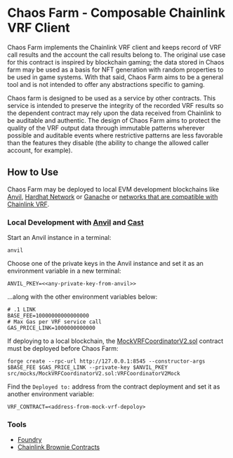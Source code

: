 # Chaos Farm - Composable Chainlink VRF Client

Chaos Farm implements the Chainlink VRF client and keeps record of VRF call results and the account the call results belong to. The original use case for this contract is inspired by blockchain gaming; the data stored in Chaos farm may be used as a basis for NFT generation with random properties to be used in game systems. With that said, Chaos Farm aims to be a general tool and is not intended to offer any abstractions specific to gaming.

Chaos farm is designed to be used as a service by other contracts. This service is intended to preserve the integrity of the recorded VRF results so the dependent contract may rely upon the data received from Chainlink to be auditable and authentic. The design of Chaos Farm aims to protect the quality of the VRF output data through immutable patterns wherever possible and auditable events where restrictive patterns are less favorable than the features they disable (the ability to change the allowed caller account, for example).

## How to Use

Chaos Farm may be deployed to local EVM development blockchains like [Anvil](https://github.com/foundry-rs/foundry/tree/master/anvil), [Hardhat Network](https://hardhat.org/hardhat-network/docs/overview) or [Ganache](https://trufflesuite.com/ganache/) or [networks that are compatible with Chainlink VRF](https://docs.chain.link/docs/vrf/v2/subscription/supported-networks/).


### Local Development with [Anvil](https://github.com/foundry-rs/foundry/tree/master/anvil) and [Cast](https://book.getfoundry.sh/cast/)

Start an Anvil instance in a terminal:
```
anvil
```

Choose one of the private keys in the Anvil instance and set it as an environment variable in a new terminal:

```
ANVIL_PKEY=<<any-private-key-from-anvil>>
```

...along with the other environment variables below:

```
# .1 LINK
BASE_FEE=10000000000000000
# Max Gas per VRF service call
GAS_PRICE_LINK=1000000000000
```

If deploying to a local blockchain, the [MockVRFCoordinatorV2.sol](https://github.com/daveminer/chaos-farm/blob/df20ac2f0479653d60429655e5362434331f05bf/test/mocks/MockVRFCoordinatorV2.sol) contract must be deployed before Chaos Farm:

```
forge create --rpc-url http://127.0.0.1:8545 --constructor-args $BASE_FEE $GAS_PRICE_LINK --private-key $ANVIL_PKEY src/mocks/MockVRFCoordinatorV2.sol:VRFCoordinatorV2Mock
```

Find the `Deployed to:` address from the contract deployment and set it as another environment variable:
```
VRF_CONTRACT=<address-from-mock-vrf-depoloy>
```


###

### Tools
- [Foundry](https://github.com/foundry-rs/foundry)
- [Chainlink Brownie Contracts](https://github.com/smartcontractkit/chainlink-brownie-contracts)
